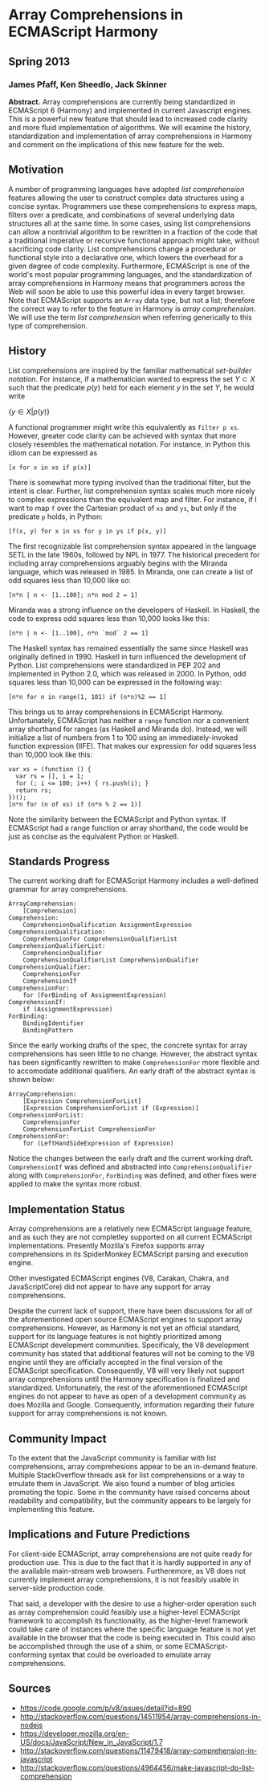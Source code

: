 # Array Comprehensions in ECMAScript Harmony
## Spring 2013
### James Pfaff, Ken Sheedlo, Jack Skinner

**Abstract.** Array comprehensions are currently being standardized in
ECMAScript 6 (Harmony) and implemented in current Javascript engines. This is a
powerful new feature that should lead to increased code clarity and more fluid
implementation of algorithms. We will examine the history, standardization and
implementation of array comprehensions in Harmony and comment on the
implications of this new feature for the web.

## Motivation

A number of programming languages have adopted *list comprehension* features
allowing the user to construct complex data structures using a concise syntax.
Programmers use these comprehensions to express maps, filters over a predicate,
and combinations of several underlying data structures all at the same time.  In
some cases, using list comprehensions can allow a nontrivial algorithm to be
rewritten in a fraction of the code that a traditional imperative or recursive
functional approach might take, without sacrificing code clarity. List
comprehensions change a procedural or functional style into a declarative one,
which lowers the overhead for a given degree of code complexity. Furthermore,
ECMAScript is one of the world's most popular programming languages, and the
standardization of array comprehensions in Harmony means that programmers across
the Web will soon be able to use this powerful idea in every target browser.
Note that ECMAScript supports an `Array` data type, but not a list; therefore
the correct way to refer to the feature in Harmony is *array comprehension*. We
will use the term *list comprehension* when referring generically to this type
of comprehension.

## History

List comprehensions are inspired by the familiar mathematical *set-builder
notation*. For instance, if a mathematician wanted to express the set $Y \subset
X$ such that the predicate $p(y)$ held for each element $y$ in the set $Y$, he
would write

$\{ y \in X | p(y) \}$

A functional programmer might write this equivalently as `filter p xs`. However,
greater code clarity can be achieved with syntax that more closely resembles the
mathematical notation. For instance, in Python this idiom can be expressed as

    [x for x in xs if p(x)]

There is somewhat more typing involved than the traditional filter, but the
intent is clear. Further, list comprehension syntax scales much more nicely to
complex expressions than the equivalent map and filter. For instance, if I want
to map `f` over the Cartesian product of `xs` and `ys`, but only if the
predicate `p` holds, in Python:

    [f(x, y) for x in xs for y in ys if p(x, y)]

The first recognizable list comprehension syntax appeared in the language SETL
in the late 1960s, followed by NPL in 1977. The historical precedent for including array
comprehensions arguably begins with the Miranda language, which was released in
1985. In Miranda, one can create a list of odd squares less than 10,000 like so:

    [n*n | n <- [1..100]; n*n mod 2 = 1]

Miranda was a strong influence on the developers of Haskell. In Haskell, the
code to express odd squares less than 10,000 looks like this:

    [n*n | n <- [1..100], n*n `mod` 2 == 1]

The Haskell syntax has remained essentially the same since Haskell was
originally defined in 1990. Haskell in turn influenced the development of
Python. List comprehensions were standardized in PEP 202 and implemented in
Python 2.0, which was released in 2000. In Python, odd squares less than 10,000
can be expressed in the following way:

    [n*n for n in range(1, 101) if (n*n)%2 == 1]

This brings us to array comprehensions in ECMAScript Harmony. Unfortunately,
ECMAScript has neither a `range` function nor a convenient array shorthand for
ranges (as Haskell and Miranda do). Instead, we will initialize a list of
numbers from 1 to 100 using an immediately-invoked function expression (IIFE).
That makes our expression for odd squares less than 10,000 look like this:

    var xs = (function () {
      var rs = [], i = 1;
      for (; i <= 100; i++) { rs.push(i); }
      return rs;
    })();
    [n*n for (n of xs) if (n*n % 2 == 1)]

Note the similarity between the ECMAScript and Python syntax. If ECMAScript had
a range function or array shorthand, the code would be just as concise as the
equivalent Python or Haskell. 

## Standards Progress

The current working draft for ECMAScript Harmony includes a well-defined grammar
for array comprehensions.

    ArrayComprehension:
        [Comprehension]
    Comprehension:
        ComprehensionQualification AssignmentExpression
    ComprehensionQualification:
        ComprehensionFor ComprehensionQualifierList
    ComprehensionQualifierList:
        ComprehensionQualifier
        ComprehensionQualifierList ComprehensionQualifier
    ComprehensionQualifier:
        ComprehensionFor
        ComprehensionIf
    ComprehensionFor:
        for (ForBinding of AssignmentExpression)
    ComprehensionIf:
        if (AssignmentExpression)
    ForBinding:
        BindingIdentifier
        BindingPattern

Since the early working drafts of the spec, the concrete syntax for array
comprehensions has seen little to no change. However, the abstract syntax has
been significantly rewritten to make `ComprehensionFor` more flexible and to
accomodate additional qualifiers. An early draft of the abstract syntax is shown
below:

    ArrayComprehension:
        [Expression ComprehensionForList]
        [Expression ComprehensionForList if (Expression)]
    ComprehensionForList: 
        ComprehensionFor
        ComprehensionForList ComprehensionFor 
    ComprehensionFor:
        for (LeftHandSideExpression of Expression)

Notice the changes between the early draft and the current working draft.
`ComprehensionIf` was defined and abstracted into `ComprehensionQualifier` along
with `ComprehensionFor`, `ForBinding` was defined, and other fixes were applied
to make the syntax more robust.

## Implementation Status

Array comprehensions are a relatively new ECMAScript language feature, and
as such they are not completley supported on all current ECMAScript
implementations. Presently Mozilla's Firefox supports array comprehensions
in its SpiderMonkey ECMAScript parsing and execution engine.

Other investigated ECMAScript engines (V8, Carakan, Chakra, and
JavaScriptCore) did not appear to have any support for array comprehensions.

Despite the current lack of support, there have been discussions for all of the
aforementioned open source ECMAScript engines to support array comprehensions.
However, as Harmony is not yet an official standard, support for its language
features is not hightly prioritized among ECMAScript development communities.
Specificaly, the V8 development community has stated that additional features
will not be coming to the V8 engine until they are officially accepted in the
final version of the ECMAScript specification. Consequently, V8 will very likely
not support array comprehensions until the Harmony specification is finalized
and standardized. Unfortunately, the rest of the aforementioned ECMAScript engines
do not appear to have as open of a development community as does Mozilla and
Google. Consequently, information regarding their future support for array
comprehensions is not known.

## Community Impact

To the extent that the JavaScript community is familiar with list
comprehensions, array comprehesions appear to be an in-demand feature. Multiple
StackOverflow threads ask for list comprehensions or a way to emulate them in
JavaScript. We also found a number of blog articles promoting the topic. Some in
the community have raised concerns about readability and compatibility, but the
community appears to be largely for implementing this feature.

## Implications and Future Predictions

For client-side ECMAScript, array comprehensions are not quite ready for
production use. This is due to the fact that it is hardly supported in any
of the available main-stream web browsers. Furtheremore, as V8 does not
currently implement array comprehensions, it is not feasibly usable in
server-side production code.

That said, a developer with the desire to use a higher-order operation such
as array comprehension could feasibly use a higher-level ECMAScript framework
to accomplish its functionality, as the higher-level framework could take care
of instances where the specific language feature is not yet available in the
browser that the code is being executed in. This could also be accomplished
through the use of a shim, or some ECMAScript-conforming syntax that could
be overloaded to emulate array comprehensions.

## Sources
- https://code.google.com/p/v8/issues/detail?id=890
- http://stackoverflow.com/questions/14511954/array-comprehensions-in-nodejs
- https://developer.mozilla.org/en-US/docs/JavaScript/New_in_JavaScript/1.7
- http://stackoverflow.com/questions/11479418/array-comprehension-in-javascript
- http://stackoverflow.com/questions/4964456/make-javascript-do-list-comprehension
